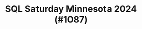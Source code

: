 ---
layout: event
title: "SQL Saturday Minnesota 2024 (#1087)"
subtitle: ""
tags: ["Minneapolis", "Minnesota", "St Paul", "physical", "2024", "USA", "North America"]
thumb: /assets/img/logos/Just_icon_Color_small.png
comments: false
data: SQLSat1087
testevent: 1
---